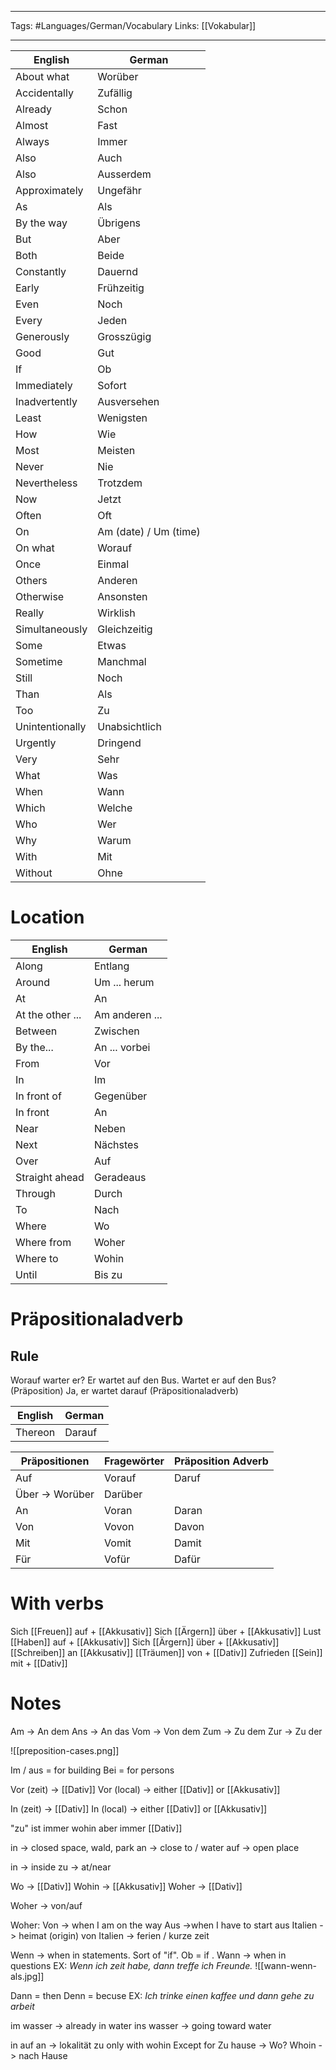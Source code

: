 ___
Tags: #Languages/German/Vocabulary 
Links: [[Vokabular]]
___
English | German
------------ | ------------
About what | Worüber
Accidentally | Zufällig
Already | Schon
Almost | Fast
Always | Immer
Also | Auch
Also | Ausserdem
Approximately | Ungefähr
As | Als
By the way | Übrigens
But | Aber
Both | Beide
Constantly | Dauernd
Early | Frühzeitig
Even | Noch
Every | Jeden
Generously | Grosszügig
Good | Gut
If  | Ob
Immediately | Sofort
Inadvertently | Ausversehen
Least | Wenigsten
How | Wie
Most | Meisten 
Never | Nie
Nevertheless | Trotzdem
Now | Jetzt
Often | Oft
On | Am (date) / Um (time)
On what | Worauf
Once | Einmal
Others | Anderen
Otherwise | Ansonsten
Really | Wirklish
Simultaneously | Gleichzeitig
Some | Etwas
Sometime | Manchmal
Still | Noch
Than | Als
Too | Zu
Unintentionally | Unabsichtlich
Urgently | Dringend
Very | Sehr
What | Was
When | Wann
Which | Welche
Who | Wer
Why | Warum
With | Mit
Without | Ohne

# Location
English | German
------------ | ------------
Along | Entlang
Around | Um ... herum
At | An
At the other ... | Am anderen ...
Between | Zwischen
By the... | An ... vorbei
From | Vor
In | Im
In front of | Gegenüber
In front | An
Near | Neben
Next | Nächstes
Over | Auf
Straight ahead | Geradeaus
Through | Durch
To | Nach
Where | Wo
Where from | Woher
Where to | Wohin
Until | Bis zu


# Präpositionaladverb
## Rule
Worauf warter er?
Er wartet auf den Bus.
Wartet er auf den Bus? (Präposition)
Ja, er wartet darauf (Präpositionaladverb)

English | German
------------ | ------------
Thereon | Darauf

Präpositionen | Fragewörter | Präposition Adverb
------------ | ------------ | ------------
Auf | Vorauf | Daruf
Über -> Worüber  | Darüber
An | Voran | Daran
Von | Vovon | Davon
Mit | Vomit | Damit
Für | Vofür | Dafür


# With verbs
Sich [[Freuen]] auf + [[Akkusativ]]
Sich [[Ärgern]] über + [[Akkusativ]]
Lust [[Haben]] auf + [[Akkusativ]]
Sich [[Ärgern]] über + [[Akkusativ]]
[[Schreiben]] an [[Akkusativ]]
[[Träumen]] von + [[Dativ]]
Zufrieden [[Sein]] mit + [[Dativ]]


# Notes
Am -> An dem
Ans -> An das
Vom -> Von dem
Zum -> Zu dem
Zur -> Zu der

![[preposition-cases.png]]

Im / aus = for building
Bei = for persons

Vor (zeit) -> [[Dativ]]
Vor (local) -> either [[Dativ]] or [[Akkusativ]]

In (zeit) -> [[Dativ]]
In (local) -> either [[Dativ]] or [[Akkusativ]]

"zu" ist immer wohin aber immer [[Dativ]]

in  -> closed space, wald, park
an -> close to / water
auf -> open place

in -> inside
zu -> at/near

Wo -> [[Dativ]]
Wohin -> [[Akkusativ]]
Woher -> [[Dativ]]

Woher -> von/auf

Woher:
Von -> when I am on the way
Aus ->when I have to start
aus Italien -> heimat (origin)
von Italien -> ferien / kurze zeit

Wenn -> when in statements. Sort of "if". Ob = if .
Wann -> when in questions
EX: *Wenn ich zeit habe, dann treffe ich Freunde.*
![[wann-wenn-als.jpg]]

Dann = then
Denn = becuse
EX: *Ich trinke einen kaffee und dann gehe zu arbeit*

im wasser -> already in water
ins wasser -> going toward water

in auf an -> lokalität
zu only with wohin Except for Zu hause -> Wo?
Whoin -> nach Hause